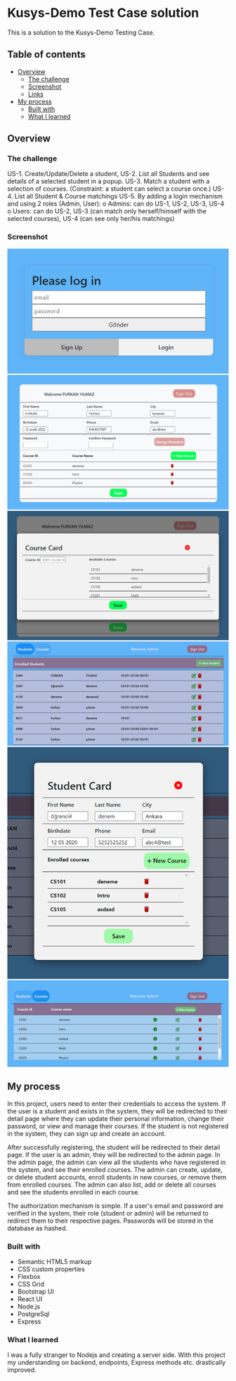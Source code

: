# Kusys-Demo Test Case solution

This is a solution to the Kusys-Demo Testing Case.

## Table of contents

- [Overview](#overview)
  - [The challenge](#the-challenge)
  - [Screenshot](#screenshot)
  - [Links](#links)
- [My process](#my-process)
  - [Built with](#built-with)
  - [What I learned](#what-i-learned)

## Overview

### The challenge

US-1. Create/Update/Delete a student,
US-2. List all Students and see details of a selected student in a popup.
US-3. Match a student with a selection of courses. (Constraint: a student can select a course once.)
US-4. List all Student & Course matchings
US-5. By adding a login mechanism and using 2 roles (Admin, User):
o Admins: can do US-1, US-2, US-3, US-4
o Users: can do US-2, US-3 (can match only herself/himself with the selected courses),
US-4 (can see only her/his matchings)


### Screenshot

![](./ss/login-page.png)
![](./ss/student-page.png)
![](./ss/student-page-course-card.png)
![](./ss/admin-page-students.png)
![](./ss/admin-page-student-detail.png)
![](./ss/admin-page-courses.png)



## My process

In this project, users need to enter their credentials to access the system. If the user is a student and exists in the system, they will be redirected to their detail page where they can update their personal information, change their password, or view and manage their courses. If the student is not registered in the system, they can sign up and create an account.

After successfully registering, the student will be redirected to their detail page. If the user is an admin, they will be redirected to the admin page. In the admin page, the admin can view all the students who have registered in the system, and see their enrolled courses. The admin can create, update, or delete student accounts, enroll students in new courses, or remove them from enrolled courses. The admin can also list, add or delete all courses and see the students enrolled in each course.

The authorization mechanism is simple. If a user's email and password are verified in the system, their role (student or admin) will be returned to redirect them to their respective pages. Passwords will be stored in the database as hashed.

### Built with

- Semantic HTML5 markup
- CSS custom properties
- Flexbox
- CSS Grid
- Bootstrap UI
- React UI
- Node.js
- PostgreSql
- Express



### What I learned

I was a fully stranger to Nodejs and creating a server side. With this project my understanding on backend, endpoints, Express methods etc. drastically improved.


